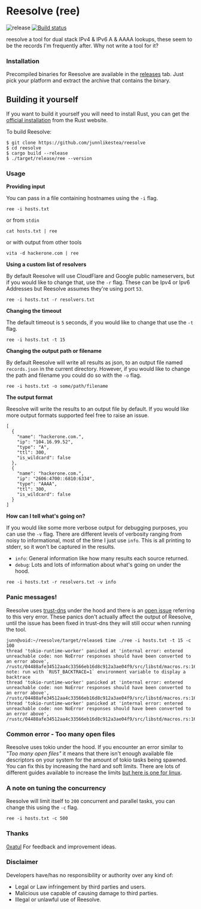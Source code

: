 # Reesolve (ree)
![release](https://github.com/junnlikestea/reesolve/workflows/release/badge.svg)
[![Build status](https://github.com/junnlikestea/reesolve/workflows/Continuous%20Integration/badge.svg)](https://github.com/junnlikestea/reesolve/actions)

reesolve a tool for dual stack IPv4 & IPv6 A & AAAA lookups, these seem to 
be the records I'm frequently after. Why not write a tool for it?


### Installation
Precompiled binaries for Reesolve are available in the [releases](https://github.com/junnlikestea/reesolve/releases) 
tab. Just pick your platform and extract the archive that contains the binary.

## Building it yourself 
If you want to build it yourself you will need to install Rust, you can get the
[official installation](https://www.rust-lang.org/tools/install) from the Rust website.

To build Reesolve:
```
$ git clone https://github.com/junnlikestea/reesolve
$ cd reesolve
$ cargo build --release
$ ./target/release/ree --version
```

### Usage

**Providing input**

You can pass in a file containing hostnames using the `-i` flag.
```
ree -i hosts.txt

```
or from `stdin`
```
cat hosts.txt | ree
```
or with output from other tools
```
vita -d hackerone.com | ree
```

**Using a custom list of resolvers**

By default Reesolve will use CloudFlare and Google public nameservers, but if you 
would like to change that, use the `-r` flag. These can be Ipv4 or Ipv6 Addresses
but Reesolve assumes they're using port `53`. 
```
ree -i hosts.txt -r resolvers.txt
```

**Changing the timeout**

The default timeout is `5` seconds, if you would like to change that use the `-t`
flag.
```
ree -i hosts.txt -t 15
```

**Changing the output path or filename**

By default Reesolve will write all results as json, to an output file named `records.json`
in the current directory. However, if you would like to change the path and filename
you could do so with the `-o` flag.
```
ree -i hosts.txt -o some/path/filename
```

**The output format**

Reesolve will write the results to an output file by default. If you would like 
more output formats supported feel free to raise an issue.
```
[
  {
    "name": "hackerone.com.",
    "ip": "104.16.99.52",
    "type": "A",
    "ttl": 300,
    "is_wildcard": false
  },
  {
    "name": "hackerone.com.",
    "ip": "2606:4700::6810:6334",
    "type": "AAAA",
    "ttl": 300,
    "is_wildcard": false
  }
]
```
**How can I tell what's going on?**

If you would like some more verbose output for debugging purposes, you can use the `-v` flag. 
There are different levels of verbosity ranging from noisy to informational, most of the
time I just use `info`. This is all printing to stderr, so it won't be captured
in the results.
* `info`: General information like how many results each source returned.
* `debug`: Lots and lots of information about what's going on under the hood.
```
ree -i hosts.txt -r resolvers.txt -v info
```

### Panic messages!
Reesolve uses [trust-dns](https://github.com/bluejekyll/trust-dns) under the hood
and there is an [open issue](https://github.com/bluejekyll/trust-dns/issues/1232) referring 
to this very error. These panics don't actually affect the output of Reesolve, until
the issue has been fixed in trust-dns they will still occur when running the tool.
```
junn@void:~/reesolve/target/release$ time ./ree -i hosts.txt -t 15 -c 100
thread 'tokio-runtime-worker' panicked at 'internal error: entered unreachable code: non NoError responses should have been converted to an error above', /rustc/04488afe34512aa4c33566eb16d8c912a3ae04f9/src/libstd/macros.rs:16:9
note: run with `RUST_BACKTRACE=1` environment variable to display a backtrace
thread 'tokio-runtime-worker' panicked at 'internal error: entered unreachable code: non NoError responses should have been converted to an error above', /rustc/04488afe34512aa4c33566eb16d8c912a3ae04f9/src/libstd/macros.rs:16:9
thread 'tokio-runtime-worker' panicked at 'internal error: entered unreachable code: non NoError responses should have been converted to an error above', /rustc/04488afe34512aa4c33566eb16d8c912a3ae04f9/src/libstd/macros.rs:16:9
```

### Common error - Too many open files
Reesolve uses tokio under the hood. If you encounter an error 
similar to *"Too many open files"* it means that there isn't enough available file descriptors on 
your system for the amount of tokio tasks being spawned. You can fix this by increasing the hard and soft limits. 
There are lots of different guides available to increase the limits 
[but here is one for linux](https://www.tecmint.com/increase-set-open-file-limits-in-linux/). 


### A note on tuning the concurrency
Reesolve will limit itself to `200` concurrent and parallel tasks, you can change this using
the `-c` flag. 

```
ree -i hosts.txt -c 500
``` 

### Thanks
[0xatul](https://twitter.com/0xatul) For feedback and improvement ideas.


### Disclaimer
Developers have/has no responsibility or authority over any kind of:
* Legal or Law infringement by third parties and users.
* Malicious use capable of causing damage to third parties.
* Illegal or unlawful use of Reesolve.

